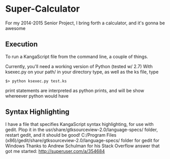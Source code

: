 Super-Calculator
================

For my 2014-2015 Senior Project, I bring forth a calculator, and it's gonna be awesome


Execution
---------
To run a KangaScript file from the command line, a couple of things.

Currently, you'll need a working version of Python (tested w/ 2.7)
With ksexec.py on your path/ in your directory type, as well as the ks file, type

`$> python ksexec.py test.ks`

print statements are interpreted as python prints, and will be show whereever python would have


Syntax Highlighting
-------------------

I have a file that specifies KangaScript syntax highlighting, for use with gedit.
Plop it in the usr/share/gtksourceview-2.0/language-specs/ folder, restart gedit, and it should be good!
C:/Program Files (x86)/gedit/share/gtksourceview-2.0/language-specs/ folder for gedit for Windows
Thanks to Andrew Schulman for his Stack Overflow answer that got me started: http://superuser.com/a/354684
